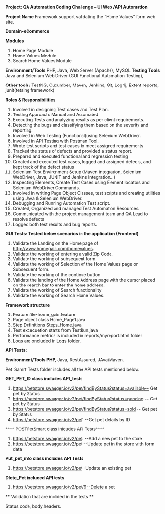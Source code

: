 
**Project: QA Automation Coding Challenge – UI Web /API Automation**

**Project Name**
Framework support validating the “Home Values” form web site.

**Domain-eCommerce**

**Modules**
1. Home Page Module
2. Home Values Module
3. Search Home Values Module



**Environment/Tools**
PHP, Java, Web Server (Apache), MySQL
**Testing Tools**
Java and Selenium Web Driver (GUI Functional Automation Testing),

**Other tools:** TestNG, Cucumber, Maven, Jenkins, Git, Log4j, Extent reports, junit(tetsing framework)


**Roles & Responsibilities**

1.  Involved in designing Test cases and Test Plan.
2.  Testing Approach: Manual and Automated
3.  Executing Tests and analyzing results as per client requirements.
4.  Detecting the bugs and classifying them based on the severity and reporting.
5.  Involved in Web Testing (Functional)using Selenium WebDriver.
6.  Involved in API Testing with Postman Tool. 
7.  Wrote test scripts and test cases to meet assigned requirements
8.  Tracked the status of defects and provided a status report.
9.  Prepared and executed functional and regression testing
10. Created and executed test cases, logged and assigned defects, and kept track of the defect status
11. Selenium Test Environment Setup (Maven Integration, Selenium WebDriver, Java, JUNIT and Jenkins Integration…)
12. Inspecting Elements, Create Test Cases using Element locators and Selenium WebDriver Commands.
13. Involved in writing Page Object Classes, test scripts and creating utilities using Java & Selenium WebDriver.
14. Debugging and Running Automation Test script.
15. Created, Organized and managed Test Automation Resources.
16. Communicated with the project management team and QA Lead to resolve defects
17. Logged both test results and bug reports.


**GUI Tests:**
**Tested below scenarios in the application (Frontend)**
1. Validate the Landing on the Home page of http://www.homegain.com/homevalues.
2. Validate the working of entering a valid Zip Code.
3. Validate the working of subsequent form.
4. Validate the working of Selection of the Home Values page on Subsequent form.
5. Validate the working of the continue button
6. Validate the landing of the Home Address page with the cursor placed on the search bar to enter the home address.
7. Validate the working of Search functionality
8. Validate the working of Search Home Values.

**Framework structure**
1. Feature file-home_gain.feature
2. Page object class Home_Page1.java
3. Step Definitions  Steps_Home.java
4. Test excecuetion starts from TestRun.java
5. Performance metrics is included in reports/myreport.html folder 
6. Logs are oncluded in Logs folder.




**API Tests:**

**Environment/Tools PHP**, Java, RestAssured, JAva/Maven.

Pet_Samrt_Tests folder includes all the API tests mentioned below.

 **GET_PET_ID class includes API_tests**
   1. https://petstore.swagger.io/v2/pet/findByStatus?status=available-- Get pet by Status
   2. https://petstore.swagger.io/v2/pet/findByStatus?status=pending -- Get pet by Status
   3. https://petstore.swagger.io/v2/pet/findByStatus?status=sold -- Get pet by Status
   4. https://petstore.swagger.io/v2/pet' --Get pet details by ID
    
    
**** POSTPetSmart class  inlcudes API Tests****

   1. https://petstore.swagger.io/v2/pet. --Add a new pet to the store
   2. https://petstore.swagger.io/v2/pet --Update pet in the store with form data
    
**Put_pet_info class includes API Tests**
  1. https://petstore.swagger.io/v2/pet  -Update an existing pet
   
 **Dlete_Pet incluced API tests**
  1. https://petstore.swagger.io/v2/pet/9--Delete a pet

**   Validation that are inclided in the tests **
 
 Status code, body.headers.
   
   
   
   
   

 















